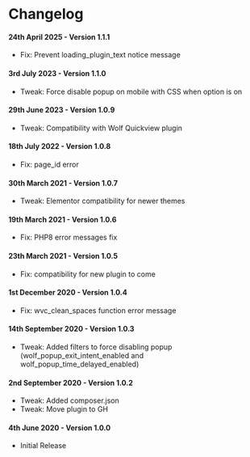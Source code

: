 # Changelog

#### 24th April 2025 - Version 1.1.1

-   Fix: Prevent loading_plugin_text notice message

#### 3rd July 2023 - Version 1.1.0

-   Tweak: Force disable popup on mobile with CSS when option is on

#### 29th June 2023 - Version 1.0.9

-   Tweak: Compatibility with Wolf Quickview plugin

#### 18th July 2022 - Version 1.0.8

-   Fix: page_id error

#### 30th March 2021 - Version 1.0.7

-   Tweak: Elementor compatibility for newer themes

#### 19th March 2021 - Version 1.0.6

-   Fix: PHP8 error messages fix
#### 23th March 2021 - Version 1.0.5

-   Fix: compatibility for new plugin to come

#### 1st December 2020 - Version 1.0.4

-   Fix: wvc_clean_spaces function error message

#### 14th September 2020 - Version 1.0.3

-   Tweak: Added filters to force disabling popup (wolf_popup_exit_intent_enabled and wolf_popup_time_delayed_enabled)

#### 2nd September 2020 - Version 1.0.2

-   Tweak: Added composer.json
-   Tweak: Move plugin to GH

#### 4th June 2020 - Version 1.0.0

-   Initial Release
